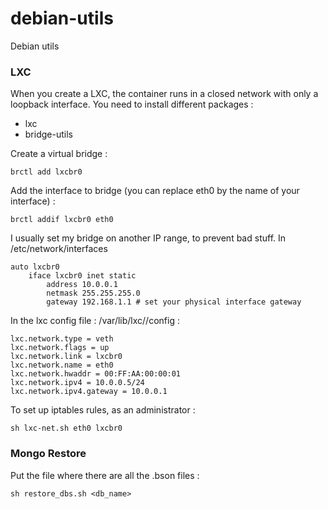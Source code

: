 # debian-utils
Debian utils

### LXC

When you create a LXC, the container runs in a closed network with only a loopback interface.
You need to install different packages :

* lxc
* bridge-utils

Create a virtual bridge :

```
brctl add lxcbr0
```

Add the interface to bridge (you can replace eth0 by the name of your interface) :

```
brctl addif lxcbr0 eth0
```

I usually set my bridge on another IP range, to prevent bad stuff. In /etc/network/interfaces

```
auto lxcbr0
    iface lxcbr0 inet static
        address 10.0.0.1
        netmask 255.255.255.0
        gateway 192.168.1.1 # set your physical interface gateway
```

In the lxc config file : /var/lib/lxc/<name>/config :

```
lxc.network.type = veth
lxc.network.flags = up
lxc.network.link = lxcbr0
lxc.network.name = eth0
lxc.network.hwaddr = 00:FF:AA:00:00:01
lxc.network.ipv4 = 10.0.0.5/24
lxc.network.ipv4.gateway = 10.0.0.1
```

To set up iptables rules, as an administrator :

```
sh lxc-net.sh eth0 lxcbr0
```

### Mongo Restore

Put the file where there are all the .bson files :

```
sh restore_dbs.sh <db_name>
```
